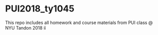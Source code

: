 # PUI2018_ty1045


This repo includes all homework and course materials from PUI class @ NYU Tandon 2018      íí
